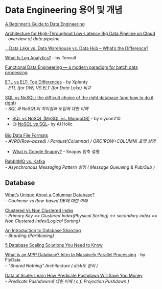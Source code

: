 # Data Engineering 용어 및 개념

[A Beginner’s Guide to Data Engineering](https://medium.com/@rchang/a-beginners-guide-to-data-engineering-part-i-4227c5c457d7)

[Architecture for High-Throughput Low-Latency Big Data Pipeline on Cloud](https://towardsdatascience.com/scalable-efficient-big-data-analytics-machine-learning-pipeline-architecture-on-cloud-4d59efc092b5)  
  _-  overview of data pipeline_

\_\_[Data Lake vs. Data Warehouse vs. Data Hub – What’s the Difference?](https://miktysh.com.au/data-lake-vs-data-warehouse-vs-data-hub-whats-the-difference/)

[What Is Log Analytics?](https://blogs.tensult.com/2018/04/10/what-is-log-analytics/) - by Tensult

[Functional Data Engineering — a modern paradigm for batch data processing](https://medium.com/@maximebeauchemin/functional-data-engineering-a-modern-paradigm-for-batch-data-processing-2327ec32c42a)

[ETL vs ELT: Top Differences](https://www.xplenty.com/blog/etl-vs-elt/) - by Xplenty  
  _-  ETL \(for DW\) VS ELT \(for Data Lake\) 비교_

[SQL vs NoSQL: the difficult choice of the right database \(and how to do it right\)](https://towardsdatascience.com/its-time-to-familiarize-yourself-with-nosql-databases-more-than-ever-5fb1f65c22b1)  
  _-  SQL과 NoSQL의 차이점과 도입에 대한 이해_

* [SQL vs NoSQL \(MySQL vs. MongoDB\)](https://siyoon210.tistory.com/130) - by siyoon210
* 📺 [NoSQL vs SQL](https://www.youtube.com/watch?v=CjsVx9sARDU)- by AI Holic

[Big Data File Formats](https://blog.clairvoyantsoft.com/big-data-file-formats-3fb659903271)  
  _-  AVRO\(Row-based\) / Parquet\(Columnar\) / ORC\(ROW+COLUMN\) 포맷 설명_

* [What is Google Snappy?](https://blog.openbridge.com/what-is-google-snappy-high-speed-data-compression-and-decompression-f6919f20dce4) - Snappy 압축 설명

[RabbitMQ vs. Kafka](https://medium.com/better-programming/rabbitmq-vs-kafka-1ef22a041793)  
  _-  Asynchronous Messaging Pattern 설명 \( Message Queueing & Pub/Sub \)_

## Database

[What’s Unique About a Columnar Database?](https://www.flydata.com/blog/whats-unique-about-a-columnar-database/)  
  _-  Coulmnar vs Row-based DB에 대한 이해_

[Clustered Vs Non Clustered Index](https://medium.com/fintechexplained/clustered-vs-non-clustered-index-8efed55ed7b9)  
  _-  Primary Key == Clustered Index\(Physical Sorting\) &lt;-&gt; secondary index == Non Clustered Index\(Logical Sorting\)_

[An Introduction to Database Sharding](https://medium.com/better-programming/an-introduction-to-database-sharding-b6abde73d04f)  
  _-  Sharding \(Partitioning\)_

[5 Database Scaling Solutions You Need to Know](https://medium.com/swlh/5-database-scaling-solutions-you-need-to-know-e307570efb72)

[What is an MPP Database? Intro to Massively Parallel Processing](https://www.flydata.com/blog/introduction-to-massively-parallel-processing/) - by FlyData  
  _-  "Shared Nothing" Architecture \( disk도 분리 \)_

[Data at Scale: Learn How Predicate Pushdown Will Save You Money](https://medium.com/microsoftazure/data-at-scale-learn-how-predicate-pushdown-will-save-you-money-7063b80878d7)  
  _-  Predicate Pushdown에 대한 이해 \( c.f. Projection Pushdown \)_

